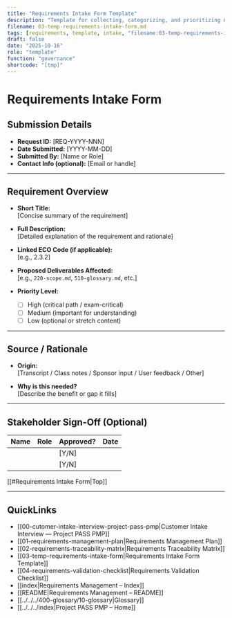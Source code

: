 ```yaml
---
title: "Requirements Intake Form Template"
description: "Template for collecting, categorizing, and prioritizing new or modified project requirements."
filename: 03-temp-requirements-intake-form.md
tags: [requirements, template, intake, "filename:03-temp-requirements-intake-form.md"]
draft: false
date: "2025-10-16"
role: "template"
function: "governance"
shortcode: "[tmp]"
---
```



# Requirements Intake Form

## Submission Details

- **Request ID:** [REQ-YYYY-NNN]  
- **Date Submitted:** [YYYY-MM-DD]  
- **Submitted By:** [Name or Role]  
- **Contact Info (optional):** [Email or handle]  

---

## Requirement Overview

- **Short Title:**  
  [Concise summary of the requirement]

- **Full Description:**  
  [Detailed explanation of the requirement and rationale]

- **Linked ECO Code (if applicable):**  
  [e.g., 2.3.2]

- **Proposed Deliverables Affected:**  
  [e.g., `220-scope.md`, `510-glossary.md`, etc.]

- **Priority Level:**  
  - [ ] High (critical path / exam-critical)  
  - [ ] Medium (important for understanding)  
  - [ ] Low (optional or stretch content)

---

## Source / Rationale

- **Origin:**  
  [Transcript / Class notes / Sponsor input / User feedback / Other]

- **Why is this needed?**  
  [Describe the benefit or gap it fills]

---

## Stakeholder Sign-Off (Optional)

| Name         | Role             | Approved? | Date       |
|--------------|------------------|-----------|------------|
|              |                  | [Y/N]     |            |
|              |                  | [Y/N]     |            |

[[#Requirements Intake Form|Top]]

---

## QuickLinks
- [[00-cutomer-intake-interview-project-pass-pmp|Customer Intake Interview — Project PASS PMP]]
- [[01-requirements-management-plan|Requirements Management Plan]]
- [[02-requirements-traceability-matrix|Requirements Traceability Matrix]]
- [[03-temp-requirements-intake-form|Requirements Intake Form Template]]
- [[04-requirements-validation-checklist|Requirements Validation Checklist]]
- [[index|Requirements Management – Index]]
- [[README|Requirements Management – README]]
- [[../../../400-glossary/10-glossary|Glossary]]
- [[../../../index|Project PASS PMP – Home]]
